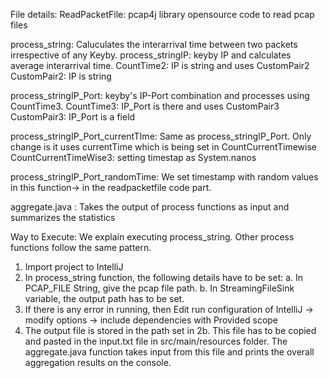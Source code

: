 File details: 
ReadPacketFile: pcap4j library opensource code to read pcap files


process_string: Caluculates the interarrival time between two packets irrespective of any Keyby.
process_stringIP: keyby IP and calculates average interarrival time. 
CountTime2: IP is string and uses CustomPair2
CustomPair2: IP is string

process_stringIP_Port: keyby's IP-Port combination and processes using CountTime3.
CountTime3: IP_Port is there and uses CustomPair3
CustomPair3: IP_Port is a field

process_stringIP_Port_currentTIme: Same as process_stringIP_Port. Only change is it uses currentTime which is being set in CountCurrentTimewise
CountCurrentTimeWise3: setting timestap as System.nanos

process_stringIP_Port_randomTime: We set timestamp with random values in this function-> in the readpacketfile code part.

aggregate.java : Takes the output of process functions as input and summarizes the statistics


Way to Execute: 
We explain executing process_string. Other process functions follow the same pattern.
1. Import project to IntelliJ
2. In process_string function, the following details have to be set:
	a. In PCAP_FILE String, give the pcap file path.
	b. In StreamingFileSink variable, the output path has to be set.
3. If there is any error in running, then Edit run configuration of IntelliJ -> modify options -> include dependencies with Provided scope
4. The output file is stored in the path set in 2b. This file has to be copied and pasted in the input.txt file in src/main/resources folder. The aggregate.java function takes input from this file and prints the overall aggregation results on the console.
